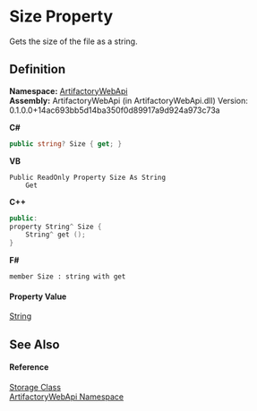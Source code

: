 # Size Property


Gets the size of the file as a string.



## Definition
**Namespace:** <a href="75b20af6-7197-02a5-e38f-f7b15eac4732">ArtifactoryWebApi</a>  
**Assembly:** ArtifactoryWebApi (in ArtifactoryWebApi.dll) Version: 0.1.0.0+14ac693bb5d14ba350f0d89917a9d924a973c73a

**C#**
``` C#
public string? Size { get; }
```
**VB**
``` VB
Public ReadOnly Property Size As String
	Get
```
**C++**
``` C++
public:
property String^ Size {
	String^ get ();
}
```
**F#**
``` F#
member Size : string with get
```



#### Property Value
<a href="https://learn.microsoft.com/dotnet/api/system.string" target="_blank" rel="noopener noreferrer">String</a>

## See Also


#### Reference
<a href="b1378c1d-f72c-3df8-b8d7-925781091834">Storage Class</a>  
<a href="75b20af6-7197-02a5-e38f-f7b15eac4732">ArtifactoryWebApi Namespace</a>  
